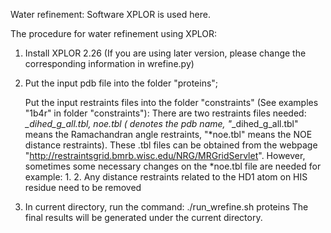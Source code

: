 Water refinement: Software XPLOR is used here.

The procedure for water refinement using XPLOR:

1) Install XPLOR 2.26 (If you are using later version, please change the corresponding information in wrefine.py)
2) Put the input pdb file into the folder "proteins";

   Put the input restraints files into the folder "constraints" (See examples "1b4r" in folder "constraints"): There are two restraints files needed: *_dihed_g_all.tbl, *noe.tbl (* denotes the pdb name, "*_dihed_g_all.tbl" means the Ramachandran angle restraints, "*noe.tbl" means the NOE distance restraints). These .tbl files can be obtained from the webpage "http://restraintsgrid.bmrb.wisc.edu/NRG/MRGridServlet". However, sometimes some necessary changes on the *noe.tbl file are needed for example: 1.    2. Any distance restraints related to the HD1 atom on HIS residue need to be removed

3) In current directory, run the command:
   ./run_wrefine.sh proteins
   The final results will be generated under the current directory.
